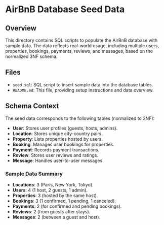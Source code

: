 # AirBnB Database Seed Data

## Overview
This directory contains SQL scripts to populate the AirBnB database with sample data. The data reflects real-world usage, including multiple users, properties, bookings, payments, reviews, and messages, based on the normalized 3NF schema.

## Files
- `seed.sql`: SQL script to insert sample data into the database tables.
- `README.md`: This file, providing setup instructions and data overview.

## Schema Context
The seed data corresponds to the following tables (normalized to 3NF):
- **User**: Stores user profiles (guests, hosts, admins).
- **Location**: Stores unique city-country pairs.
- **Property**: Lists properties hosted by users.
- **Booking**: Manages user bookings for properties.
- **Payment**: Records payment transactions.
- **Review**: Stores user reviews and ratings.
- **Message**: Handles user-to-user messages.

### Sample Data Summary
- **Locations**: 3 (Paris, New York, Tokyo).
- **Users**: 4 (1 host, 2 guests, 1 admin).
- **Properties**: 3 (hosted by the same host).
- **Bookings**: 3 (1 confirmed, 1 pending, 1 canceled).
- **Payments**: 2 (for confirmed and pending bookings).
- **Reviews**: 2 (from guests after stays).
- **Messages**: 2 (between a guest and host).
